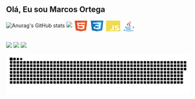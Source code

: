 ## Olá, Eu sou Marcos Ortega
![Anurag's GitHub stats](https://github-readme-stats.vercel.app/api?username=orttgg&show_icons=true&theme=dark)
 <img height="180em" src="https://github-readme-stats.vercel.app/api/top-langs/?username=orttgg&layout=compact&langs_count=7&theme=dark"/>
 <img align="center" alt="ortega-HTML" height="30" width="40" src="https://raw.githubusercontent.com/devicons/devicon/master/icons/html5/html5-original.svg">
 <img align="center" alt="ortega-CSS" height="30" width="40" src="https://raw.githubusercontent.com/devicons/devicon/master/icons/css3/css3-original.svg">
 <img align="center" alt="Dan-Js" height="30" width="40" src="https://raw.githubusercontent.com/devicons/devicon/master/icons/javascript/javascript-plain.svg">
 <img align="center" alt="Dan-Python" height="30" width="40" src="https://raw.githubusercontent.com/devicons/devicon/master/icons/java/java-original.svg">

 ##

 <div>
   <a href="https://www.linkedin.com/in/marcos-ortega-173585260/" target="_blank"><img src="https://img.shields.io/badge/-LinkedIn-%230077B5?style=for-the-badge&logo=linkedin&logoColor=white" target="_blank"></a>
   <a href = "mailto:marcoseduu14@gmail.com"><img src="https://img.shields.io/badge/-Gmail-%23333?style=for-the-badge&logo=gmail&logoColor=white" target="_blank"></a>
   <a href="https://discord.gg/391311138995961866" target="_blank"><img src="https://img.shields.io/badge/Discord-7289DA?style=for-the-badge&logo=discord&logoColor=white" target="_blank"></a> 
 </div>

 ![Snake animation](https://github.com/orttgg/orttgg/blob/output/github-contribution-grid-snake.svg)
 
